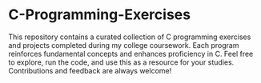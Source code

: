 # C-Programming-Exercises
This repository contains a curated collection of C programming exercises and projects completed during my college coursework. Each program reinforces fundamental concepts and enhances proficiency in C. Feel free to explore, run the code, and use this as a resource for your studies. Contributions and feedback are always welcome!

